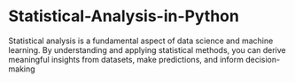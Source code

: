# Statistical-Analysis-in-Python
Statistical analysis is a fundamental aspect of data science and machine learning. By understanding and applying statistical methods, you can derive meaningful insights from datasets, make predictions, and inform decision-making
